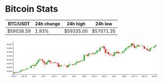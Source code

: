 # Bitcoin Stats

BTC/USDT|24h change|24h high|24h low|
|---|---|---|---|
|$59038.59|1.93%|$59335.00|$57071.35|

<img src="./chart.svg">
